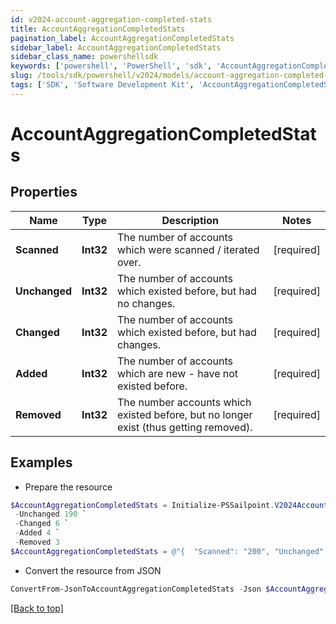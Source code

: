 ```yaml
---
id: v2024-account-aggregation-completed-stats
title: AccountAggregationCompletedStats
pagination_label: AccountAggregationCompletedStats
sidebar_label: AccountAggregationCompletedStats
sidebar_class_name: powershellsdk
keywords: ['powershell', 'PowerShell', 'sdk', 'AccountAggregationCompletedStats', 'V2024AccountAggregationCompletedStats'] 
slug: /tools/sdk/powershell/v2024/models/account-aggregation-completed-stats
tags: ['SDK', 'Software Development Kit', 'AccountAggregationCompletedStats', 'V2024AccountAggregationCompletedStats']
---
```



# AccountAggregationCompletedStats

## Properties

Name | Type | Description | Notes
------------ | ------------- | ------------- | -------------
**Scanned** | **Int32** | The number of accounts which were scanned / iterated over. | [required]
**Unchanged** | **Int32** | The number of accounts which existed before, but had no changes. | [required]
**Changed** | **Int32** | The number of accounts which existed before, but had changes. | [required]
**Added** | **Int32** | The number of accounts which are new - have not existed before. | [required]
**Removed** | **Int32** | The number accounts which existed before, but no longer exist (thus getting removed). | [required]

## Examples

- Prepare the resource
```powershell
$AccountAggregationCompletedStats = Initialize-PSSailpoint.V2024AccountAggregationCompletedStats  -Scanned 200 `
 -Unchanged 190 `
 -Changed 6 `
 -Added 4 `
 -Removed 3
$AccountAggregationCompletedStats = @"{  "Scanned": "200", "Unchanged": "190", "Changed": "6", "Added": "4", "Removed": "3" }"@
```

- Convert the resource from JSON
```powershell
ConvertFrom-JsonToAccountAggregationCompletedStats -Json $AccountAggregationCompletedStats
```


[[Back to top]](#) 

